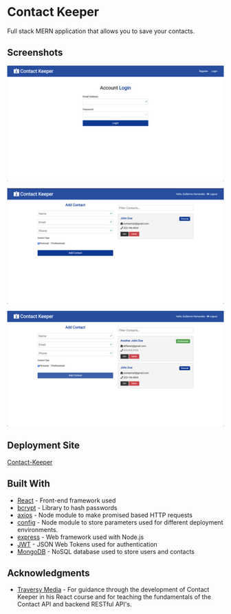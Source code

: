 # Contact Keeper

Full stack MERN application that allows you to save your contacts.

## Screenshots

![Alt text](/screenshots/login.png?raw=true 'Login Page')

![Alt text](/screenshots/contact.png?raw=true 'Single Contact Page')

![Alt text](/screenshots/contacts.png?raw=true 'Contacts Page')

## Deployment Site

[Contact-Keeper](https://floating-refuge-43177.herokuapp.com/login)

## Built With

-   [React](https://reactjs.org/docs/getting-started.html) - Front-end framework used
-   [bcrypt](https://www.npmjs.com/package/bcrypt) - Library to hash passwords
-   [axios](https://github.com/axios/axios) - Node module to make promised based HTTP requests
-   [config](https://www.npmjs.com/package/config) - Node module to store parameters used for different deployment environments.
-   [express](https://www.npmjs.com/package/express) - Web framework used with Node.js
-   [JWT](https://jwt.io/) - JSON Web Tokens used for authentication
-   [MongoDB](https://www.mongodb.com/cloud/atlas) - NoSQL database used to store users and contacts

## Acknowledgments

-   [Traversy Media](https://github.com/bradtraversy) - For guidance through the development of Contact Keeper in his React course and for teaching the fundamentals of the Contact API and backend RESTful API's.

